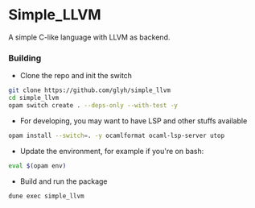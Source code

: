 # Simple_LLVM

A simple C-like language with LLVM as backend.

### Building

- Clone the repo and init the switch
```sh
git clone https://github.com/glyh/simple_llvm
cd simple_llvm
opam switch create . --deps-only --with-test -y
```
- For developing, you may want to have LSP and other stuffs available
```sh
opam install --switch=. -y ocamlformat ocaml-lsp-server utop
```
- Update the environment, for example if you're on bash: 
```bash
eval $(opam env)
```
- Build and run the package
```sh
dune exec simple_llvm
```
